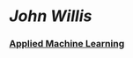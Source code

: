 # ___John Willis___
### [Applied Machine Learning](/Users/johnwillis/WebstormProjects/data310/md_files/data310_index.md)
